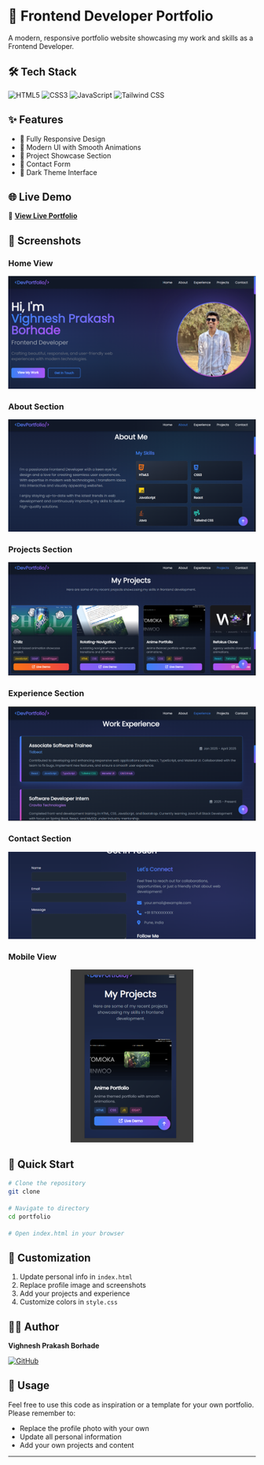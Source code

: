 # 💼 Frontend Developer Portfolio

A modern, responsive portfolio website showcasing my work and skills as a Frontend Developer.

## 🛠️ Tech Stack

![HTML5](https://img.shields.io/badge/HTML5-E34F26?style=for-the-badge&logo=html5&logoColor=white)
![CSS3](https://img.shields.io/badge/CSS3-1572B6?style=for-the-badge&logo=css3&logoColor=white)
![JavaScript](https://img.shields.io/badge/JavaScript-F7DF1E?style=for-the-badge&logo=javascript&logoColor=black)
![Tailwind CSS](https://img.shields.io/badge/Tailwind_CSS-38B2AC?style=for-the-badge&logo=tailwind-css&logoColor=white)

## ✨ Features

- 📱 Fully Responsive Design
- 🎨 Modern UI with Smooth Animations
- 💼 Project Showcase Section
- 📧 Contact Form
- 🌙 Dark Theme Interface

## 🌐 Live Demo

🔗 **[View Live Portfolio](https://vighnesh204.github.io/sonya-portfolio/)**

## 📸 Screenshots

### Home View
![Desktop Homepage](./assets/pics/home.png)

### About Section
![About Section](./assets/pics/about.png)

### Projects Section
![Projects Showcase](./assets/pics/projects.png)

### Experience Section
![Experience Timeline](./assets/pics/experience.png)

### Contact Section
![Contact Form](./assets/pics/contact.png)

### Mobile View
<p align="center">
  <img src="./assets/pics/responsive.png" alt="Mobile" width="250"/>
</p>

## 🚀 Quick Start

```bash
# Clone the repository
git clone 

# Navigate to directory
cd portfolio

# Open index.html in your browser
```

## 📝 Customization

1. Update personal info in `index.html`
2. Replace profile image and screenshots
3. Add your projects and experience
4. Customize colors in `style.css`

## 👨‍💻 Author

**Vighnesh Prakash Borhade**

[![GitHub](https://img.shields.io/badge/GitHub-100000?style=for-the-badge&logo=github&logoColor=white)](https://github.com/vighnesh204)
<!-- [![LinkedIn](https://img.shields.io/badge/LinkedIn-0077B5?style=for-the-badge&logo=linkedin&logoColor=white)](https://linkedin.com/in/yourprofile) -->

## 📄 Usage

Feel free to use this code as inspiration or a template for your own portfolio. Please remember to:
- Replace the profile photo with your own
- Update all personal information
- Add your own projects and content

---
